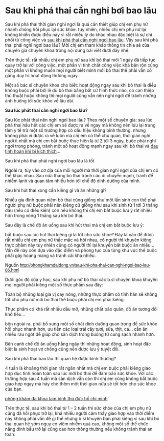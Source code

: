 <h1>Sau khi phá thai cần nghỉ bơi bao lâu</h1>

<p>Sau khi phá thai thời gian nghỉ ngơi là quá cần thiết giúp chị em phụ nữ nhanh chóng hồi phục lại sức khỏe. tuy nhiên, nhiều chị em phụ nữ lại không khiến được điều này vì rất nhiều lý do khác nhau đặc biệt là sự chi phối từ công việc và <a href="http://phongkhamdaidong.vn/sau-khi-pha-thai-can-nghi-ngoi-bao-lau-86.html">sau khi phá thai cần nghỉ ngơi bao lâu</a>. Vậy sau khi phá thai phải nghỉ ngơi bao lâu? Mời chị em tham khảo thông tin chia sẻ của chuyên gia chuyên khoa trong nội dung bài viết dưới đây nhé.</p>

<p>Trên thực tế, rất nhiều chị em phụ nữ sau khi bỏ thai mới 1 ngày đã tiếp tục quay trở lại với công việc, một phần vì tính chất công việc khá bận rộn cũng một phần vì không muốn mọi người biết mình mới bỏ thai thế phải vẫn cố gắng duy trì hoạt động thường ngày.</p>

<p>Một số bác sĩ chuyên khoa cho biết: hoạt động ngay sau khi bỏ thai là điều không buộc phải bởi lẽ dù bỏ thai bằng bất cứ hình thức nào, có can thiệp thủ thuật hoặc không thì mọi người cũng vẫn nên nghỉ ngơi để tránh những ảnh hưởng tới sức khỏe về lâu dài.</p>

<p><strong>Sau lúc phát thai cần nghỉ ngơi bao lâu?</strong></p>

<p>Sau lúc phát thai nên nghỉ ngơi bao lâu? Theo một số chuyên gia: sau lúc phá thai hầu hết các chị em sẽ được ra về ngay mà không nên lưu lại trung tâm y tế trừ một số trường hợp có dấu hiệu không bình thường. nhưng không phải vì được ra về luôn mà chị em có thể chủ quan, thời gian nghỉ ngơi ít nhất mà chị em bắt buộc thực hiện là từ 2 tới 3 ngày, buộc phải nghỉ ngơi trong phòng, tránh một số hoạt động mạnh ngay sau khi bỏ thai và <a href="http://phongkhamdaidong.vn/dau-bung-duoi-va-tinh-hoan-khi-bi-kich-thich-do-dau-89.html">đau tinh hoàn khi bị kích thích</a>&hellip;</p>

<p>Sau khi phá thai phải nghỉ ngơi bao lâu là tốt</p>

<p>Ngoài ra, tùy vào cơ địa của mỗi người mà thời gian nghỉ ngơi của chị em có thể khác nhau. Sau nửa tháng bỏ thai tránh các di chuyển mạnh, tránh để nhiễm lạnh và quan tâm nhiều hơn tới chế độ dinh dưỡng của mình.</p>

<p>Sau khi hút thai xong cần kiêng gì và ăn những gì?</p>

<p>Nhiều gia đình quan niệm bỏ thai cũng giống như một lần sinh con thế phải người phụ nữ buộc phải nên kiêng cữ giống như sau khi sinh từ 1 tới 3 tháng đầu (nếu có điều kiện) còn nếu không thì chị em bắt buộc lưu ý rất nhiều hơn trong vòng 1 tháng sau khi bỏ thai.</p>

<p>Sau đây là chế độ ăn uống sau khi hút thai mà chị em bắt buộc lưu ý:</p>

<p>bắt buộc sau lúc hút thai kiêng gì là tốt cho sức khỏe? Đây là vấn đề được rất nhiều chị em phụ nữ thắc mắc và hỏi nhau, có người thì khuyên kiêng thực phẩm này tuy nhiên cũng có người thì lại khuyên bắt buộc ăn nhiều&hellip; Vấn đề này còn dựa vào đặc điểm và phong tục của từng khu vực thế buộc phải gây hoang mang và tranh cãi khá nhiều.</p>

<p>Nguồn&nbsp;<span style="color:rgb(67, 67, 67); font-family:arial,sans,sans-serif"><a class="in-cell-link" href="http://phongkhamdaidong.vn/sau-khi-pha-thai-can-nghi-ngoi-bao-lau-86.html" target="_blank">http://phongkhamdaidong.vn/sau-khi-pha-thai-can-nghi-ngoi-bao-lau-86.html</a></span></p>

<p>Dưới góc độ của y học, sau khi phụ nữ bỏ thai các b.sĩ chuyên khoa khuyên mọi người phải kiêng một số thực phẩm sau đây:</p>

<p>Toàn bộ những loại gia vị cay nóng, những thực phẩm có tính hàn sẽ không tốt cho phụ nữ mới bỏ thai thế buộc phải chị em phải kiêng.</p>

<p>Thực phẩm có khá rất nhiều dầu mỡ, những chất bảo quản, đồ ăn tương đối khó tiêu&hellip;</p>

<p>bên ngoài ra, phải bổ xung một số chất dinh dưỡng quan trọng để sức khỏe hồi phục nhanh hơn, ưu tiên các loại trái cây tươi, sữa, thịt, cá&hellip; cần ăn nhiều rau ngót để giúp cho sản dịch trong buồng tử cung sạch nhanh hơn.</p>

<p>Bên cạnh chế độ ăn uống hằng ngày thì những hoạt động, sinh hoạt đặc biệt là sinh hoạt vợ chồng cũng nên được lưu ý tuyệt đối.</p>

<p>Sau khi phá thai bao lâu thì quan hệ được bình thường?</p>

<p>4 tuần là khoảng thời gian rất ngắn nhất mà chị em buộc phải kiêng giao hợp dục tình hoàn toàn sau lúc mới bỏ thai để đảm bảo sức khỏe. Với các trường hợp sau 4 tuần mà sản dịch vẫn còn thì chị em cũng không bắt buộc giao hợp ngay mà hãy chờ thêm một thời gian nữa sẽ tốt hơn cho sức khỏe của bạn.</p>

<p><p><a href="http://phongkhamdaidong.vn/phong-kham-da-khoa-tam-binh-thu-duc-ho-chi-minh-88.html">phòng khám đa khoa tam bình thủ đức hồ chí minh</a></p></p>

<p>Trên thực tế, sau khi bỏ thai từ 1 &ndash; 2 tuần thì sức khỏe của chị em phụ nữ cũng đã hồi phục trở lại, khá nhiều người cảm thấy giao hợp vào thời điểm này không phải vấn đề gì thế nhưng b.sĩ khuyên bạn phải kiêng vì sau khi bỏ thai quan hệ sớm nguy cơ viêm nhiễm quá cao, không một số thế chức năng dính bầu trở lại cũng cao hơn thông thường nếu không tránh thai an toàn.</p>

